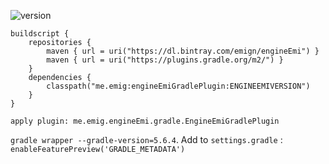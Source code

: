 ![version](https://img.shields.io/bintray/v/emign/engineEmi/engineEmi?color=blue&label=latest%20version&style=flat-square)
```
buildscript {
    repositories {
        maven { url = uri("https://dl.bintray.com/emign/engineEmi") }
        maven { url = uri("https://plugins.gradle.org/m2/") }
    }
    dependencies {
        classpath("me.emig:engineEmiGradlePlugin:ENGINEEMIVERSION")
    }
}

apply plugin: me.emig.engineEmi.gradle.EngineEmiGradlePlugin
```
`gradle wrapper --gradle-version=5.6.4`.
Add to `settings.gradle` : `enableFeaturePreview('GRADLE_METADATA')` 